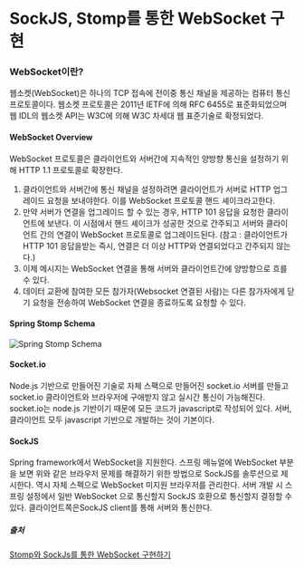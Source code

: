 # SockJS, Stomp를 통한 WebSocket 구현

### WebSocket이란?
웹소켓(WebSocket)은 하나의 TCP 접속에 전이중 통신 채널을 제공하는 컴퓨터 통신 프로토콜이다. 웹소켓 프로토콜은 2011년 IETF에 의해 RFC 6455로 표준화되었으며 웹 IDL의 웹소켓 API는 W3C에 의해 W3C 차세대 웹 표준기술로 확정되었다.

#### WebSocket Overview
WebSocket 프로토콜은 클라이언트와 서버간에 지속적인 양방향 통신을 설정하기 위해 HTTP 1.1 프로토콜로 확장한다.
1. 클라이언트와 서버간에 통신 채널을 설정하려면 클라이언트가 서버로 HTTP 업그레이드 요청을 보내야한다. 이를 WebSocket 프로토콜 핸드 셰이크라고한다.
2. 만약 서버가 연결을 업그레이드 할 수 있는 경우, HTTP 101 응답을 요청한 클라이언트에 보낸다. 이 시점에서 핸드 셰이크가 성공한 것으로 간주되고 서버와 클라이언트 간의 연결이 WebSocket 프로토콜로 업그레이드된다.
(참고 : 클라이언트가 HTTP 101 응답을받는 즉시, 연결은 더 이상 HTTP와 연결되었다고 간주되지 않는다.)
3. 이제 메시지는 WebSocket 연결을 통해 서버와 클라이언트간에 양방향으로 흐를 수 있다.
4. 데이터 교환에 참여한 모든 참가자(Websocket 연결된 사람)는 다른 참가자에게 닫기 요청을 전송하여 WebSocket 연결을 종료하도록 요청할 수 있다.

#### Spring Stomp Schema
![Spring Stomp Schema](https://t1.daumcdn.net/cfile/tistory/21423C3958E9D4950E)
  
#### Socket.io
Node.js 기반으로 만들어진 기술로 자체 스팩으로 만들어진 socket.io 서버를 만들고 socket.io 클라이언트와 브라우저에 구애받지 않고 실시간 통신이 가능해진다. socket.io는 node.js 기반이기 때문에 모든 코드가 javascript로 작성되어 있다. 서버, 클라이언트 모두 javascript 기반으로 개발하는 것이 기본이다.

#### SockJS
Spring framework에서 WebSocket을 지원한다. 스프링 메뉴얼에 WebSocket 부분을 보면 위와 같은 브라우저 문제를 해결하기 위한 방법으로 SockJS를 솔루션으로 제시한다. 역시 자체 스펙으로 WebSocket 미지원 브라우저를 관리한다. 서버 개발 시 스프링 설정에서 일반 WebSocket 으로 통신할지 SockJS 호환으로 통신할지 결정할 수 있다. 클라이언트쪽은SockJS client를 통해 서버와 통신한다.  

##### 출처
[Stomp와 SockJs를 통한 WebSocket 구현하기](https://postitforhooney.tistory.com/entry/SpringStomp-Spring-stomp%EC%99%80-Socjks%EB%A5%BC-%ED%86%B5%ED%95%9C-%EC%9B%B9%EC%86%8C%EC%BC%93-%EA%B5%AC%ED%98%84%ED%95%98%EA%B8%B0-%EA%B7%B8%EB%A6%AC%EA%B3%A0-%EC%9E%A5%EB%8B%A8%EC%A0%90)
